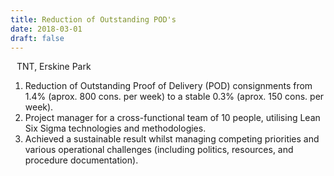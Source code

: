 ```yaml
---
title: Reduction of Outstanding POD's
date: 2018-03-01
draft: false
---
```


<i class="fas fa-map-marker-alt" style="padding-right: 10px;"></i> TNT, Erskine Park

<!--more-->

1. Reduction of Outstanding Proof of Delivery (POD) consignments from 1.4% (aprox. 800 cons. per week) to a stable 0.3% (aprox. 150 cons. per week).
2. Project manager for a cross-functional team of 10 people, utilising Lean Six Sigma technologies and methodologies.
3. Achieved a sustainable result whilst managing competing priorities and various operational challenges (including politics, resources, and procedure documentation).